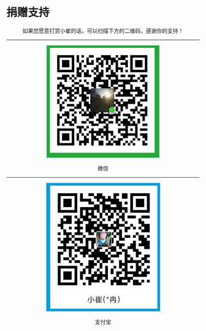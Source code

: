捐赠支持
========================


<center> 如果您愿意打赏小崔的话，可以扫描下方的二维码，感谢你的支持！</center>

--------------------------------------------





<div align=center>

![](../images/wx_pay.png)

微信
</div>


--------------------------------------------




<div align=center>

![](../images/ali_pay.png)

支付宝
</div>
